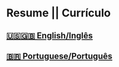 # Resume || Currículo

## [🇺🇸🇬🇧 English/Inglês](https://github.com/estermabel/resume/blob/main/Ester%20Mabel%20-%20Curr%C3%ADculo%20-%20EN.pdf)

## [🇧🇷 Portuguese/Português](https://github.com/estermabel/resume/blob/main/Ester%20Mabel%20-%20Curr%C3%ADculo%20-%20PT.pdf)
